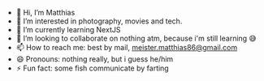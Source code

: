 - 👋 Hi, I’m Matthias
- 👀 I’m interested in photography, movies and tech.
- 🌱 I’m currently learning NextJS
- 💞️ I’m looking to collaborate on nothing atm, because i'm still learning 😅
- 📫 How to reach me: best by mail, meister.matthias86@gmail.com
- 😄 Pronouns: nothing really, but i guess he/him
- ⚡ Fun fact: some fish communicate by farting

<!---
mmeister86/mmeister86 is a ✨ special ✨ repository because its `README.md` (this file) appears on your GitHub profile.
You can click the Preview link to take a look at your changes.
--->
